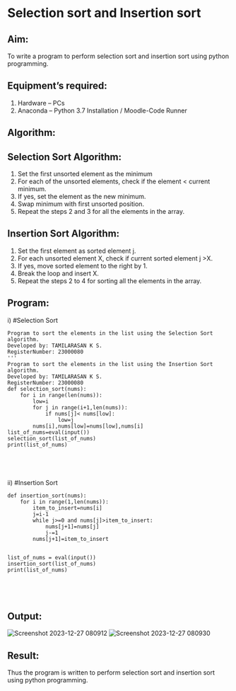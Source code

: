 # Selection sort and Insertion sort
## Aim:
To write a program to perform selection sort and insertion sort using python programming.
## Equipment’s required:
1.	Hardware – PCs
2.	Anaconda – Python 3.7 Installation / Moodle-Code Runner
## Algorithm:
## Selection Sort Algorithm:
1.	Set the first unsorted element as the minimum
2.	For each of the unsorted elements, check if the element < current minimum.
3.	If yes, set the element as the new minimum.
4.	Swap minimum with first unsorted position.
5.	Repeat the steps 2 and 3 for all the elements in the array.
## Insertion Sort Algorithm:
1.	Set the first element as sorted element j.
2.	For each unsorted element X, check if current sorted element j >X.
3.	If yes, move sorted element to the right by 1.
4.	Break the loop and insert X.
5.	Repeat the steps 2 to 4 for sorting all the elements in the array.
## Program:
i)	#Selection Sort
```
Program to sort the elements in the list using the Selection Sort algorithm.
Developed by: TAMILARASAN K S.
RegisterNumber: 23000080
'''
Program to sort the elements in the list using the Insertion Sort algorithm.
Developed by: TAMILARASAN K S.
RegisterNumber: 23000080
def selection_sort(nums):
    for i in range(len(nums)):
        low=i
        for j in range(i+1,len(nums)):
            if nums[j]< nums[low]:
                low=j
        nums[i],nums[low]=nums[low],nums[i]
list_of_nums=eval(input())
selection_sort(list_of_nums)
print(list_of_nums)





```
ii)	#Insertion Sort
```
def insertion_sort(nums):
    for i in range(1,len(nums)):
        item_to_insert=nums[i]
        j=i-1
        while j>=0 and nums[j]>item_to_insert:
            nums[j+1]=nums[j]
            j-=1
        nums[j+1]=item_to_insert
        
        
list_of_nums = eval(input())
insertion_sort(list_of_nums)
print(list_of_nums)





```

## Output:
![Screenshot 2023-12-27 080912](https://github.com/KSTamilarasan17/Sorting-Algorithm/assets/138849236/cf3d15f1-0fbb-4fb1-afed-826eee729a73)
![Screenshot 2023-12-27 080930](https://github.com/KSTamilarasan17/Sorting-Algorithm/assets/138849236/ed5eedff-01c8-4b41-9b3d-6ff5d250a5cc)


## Result:
Thus the program is written to perform selection sort and insertion sort using python programming.
